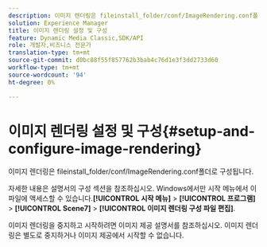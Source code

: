 ```yaml
---
description: 이미지 렌더링은 fileinstall_folder/conf/ImageRendering.conf폴더로 구성됩니다.
solution: Experience Manager
title: 이미지 렌더링 설정 및 구성
feature: Dynamic Media Classic,SDK/API
role: 개발자,비즈니스 전문가
translation-type: tm+mt
source-git-commit: d0bc88f55f857762b3bab4c76d1e3f3dd2733d60
workflow-type: tm+mt
source-wordcount: '94'
ht-degree: 0%

---
```



# 이미지 렌더링 설정 및 구성{#setup-and-configure-image-rendering}

이미지 렌더링은 fileinstall_folder/conf/ImageRendering.conf폴더로 구성됩니다.

자세한 내용은 설명서의 구성 섹션을 참조하십시오. Windows에서만 시작 메뉴에서 이 파일에 액세스할 수 있습니다.**[!UICONTROL 시작 메뉴]** > **[!UICONTROL 프로그램]** > **[!UICONTROL Scene7]** > **[!UICONTROL 이미지 렌더링 구성 파일 편집]**.

이미지 렌더링을 중지하고 시작하려면 이미지 제공 설명서를 참조하십시오. 이미지 렌더링은 별도로 중지하거나 이미지 제공에서 시작할 수 없습니다.
